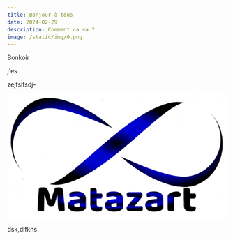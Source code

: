 ```yaml
---
title: Bonjour à tous
date: 2024-02-29
description: Comment ca va ?
image: /static/img/0.png
---
```

Bonkoir

j'es

zejfsifsdj-

<p style="text-align: center"><img src="/static/img/matazart-logo.png"></p>

dsk,dlfkns